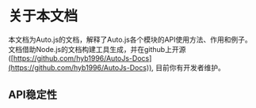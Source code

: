 # 关于本文档

本文档为Auto.js的文档，解释了Auto.js各个模块的API使用方法、作用和例子。
文档借助Node.js的文档构建工具生成，并在github上开源([https://github.com/hyb1996/AutoJs-Docs](https://github.com/hyb1996/AutoJs-Docs)), 目前你有开发者维护。

## API稳定性
